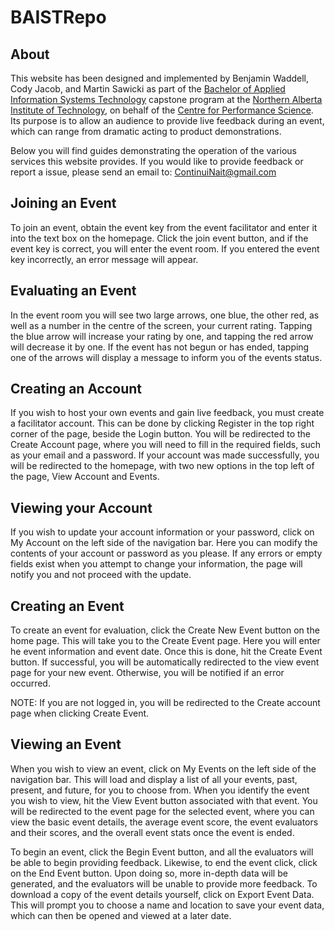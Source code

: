 # BAISTRepo

## About

This website has been designed and implemented by Benjamin Waddell, Cody Jacob, and Martin Sawicki as part of the 
[Bachelor of Applied Information Systems Technology](http://www.nait.ca/program_home_78547.htm) capstone 
program at the <a href="http://www.nait.ca/">Northern Alberta Institute of Technology</a>, on behalf of the 
<a href="http://performancescience.ac.uk/">Centre for Performance Science</a>. Its purpose is to allow an audience 
to provide live feedback during an event, which can range from dramatic acting to product demonstrations.

Below you will find guides demonstrating the operation of the various services this website provides. If you would 
like to provide feedback or report a issue, please send an email to: <a href="mailto:continuinait@gmail.com">ContinuiNait@gmail.com</a>

## Joining an Event
To join an event, obtain the event key from the event facilitator and enter it into the text box on the homepage. 
Click the join event button, and if the event key is correct, you will enter the event room. If you entered the
event key incorrectly, an error message will appear.  

## Evaluating an Event
In the event room you will see two large arrows, one blue, the other red, as well as a number in the centre of the
screen, your current rating. Tapping the blue arrow will increase your rating by one, and tapping the red arrow will
decrease it by one. If the event has not begun or has ended, tapping one of the arrows will display a message to
inform you of the events status.

## Creating an Account
If you wish to host your own events and gain live feedback, you must create a facilitator account. This can 
be done by clicking Register in the top right corner of the page, beside the Login button. You will be redirected
to the Create Account page, where you will need to fill in the required fields, such as your email and a password. If
your account was made successfully, you will be redirected to the homepage, with two new options in the top left of
the page, View Account and Events.


## Viewing your Account
If you wish to update your account information or your password, click on My Account on the left side of the navigation 
bar. Here you can modify the contents of your account or password as you please. If any errors or empty fields exist 
when you attempt to change your information, the page will notify you and not proceed with the update.

## Creating an Event
To create an event for evaluation, click the Create New Event button on the home page. This will take you to the Create
Event page. Here you will enter he event information and event date. Once this is done, hit the Create Event button. If
successful, you will be automatically redirected to the view event page for your new event. Otherwise, you will be 
notified if an error occurred. 

NOTE: If you are not logged in, you will be redirected to the Create account page when clicking Create Event.

## Viewing an Event
When you wish to view an event, click on My Events on the left side of the navigation bar. This will load and display 
a list of all your events, past, present, and future, for you to choose from. When you identify the event you wish to 
view, hit the View Event button associated with that event. You will be redirected to the event page for the selected
event, where you can view the basic event details, the average event score, the event evaluators and their scores,
and the overall event stats once the event is ended.

To begin an event, click the Begin Event button, and all the evaluators will be able to begin providing feedback.
Likewise, to end the event click, click on the End Event button. Upon doing so, more in-depth data will be generated,
and the evaluators will be unable to provide more feedback. To download a copy of the event details yourself, click
on Export Event Data. This will prompt you to choose a name and location to save your event data, which can then be
opened and viewed at a later date.
